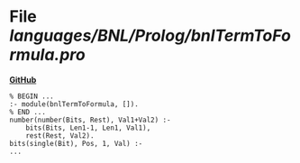 # File _languages/BNL/Prolog/bnlTermToFormula.pro_
**[GitHub](https://github.com/softlang/yas/blob/master/languages/BNL/Prolog/bnlTermToFormula.pro)**
```
% BEGIN ...
:- module(bnlTermToFormula, []).
% END ...
number(number(Bits, Rest), Val1+Val2) :-
    bits(Bits, Len1-1, Len1, Val1),
    rest(Rest, Val2).
bits(single(Bit), Pos, 1, Val) :-
...
```

